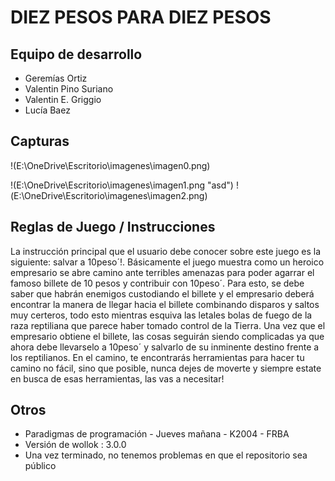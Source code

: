 # DIEZ PESOS PARA DIEZ PESOS

## Equipo de desarrollo

- Geremías Ortiz
- Valentin Pino Suriano
- Valentin E. Griggio
- Lucía Baez

## Capturas
!(E:\OneDrive\Escritorio\imagenes\imagen0.png)

!(E:\OneDrive\Escritorio\imagenes\imagen1.png "asd")
!(E:\OneDrive\Escritorio\imagenes\imagen2.png)

## Reglas de Juego / Instrucciones

La instrucción principal que el usuario debe conocer sobre este juego es la siguiente: salvar a 10peso´!.
Básicamente el juego muestra como un heroico empresario se abre camino ante terribles amenazas para poder agarrar el famoso billete de 10 pesos y contribuir con 10peso´.
Para esto, se debe saber que habrán enemigos custodiando el billete y el empresario deberá encontrar la manera de llegar hacia el billete combinando disparos y saltos muy certeros, todo esto mientras esquiva las letales bolas de fuego de la raza reptiliana que parece haber tomado control de la Tierra. Una vez que el empresario obtiene el billete, las cosas seguirán siendo complicadas ya que ahora debe llevarselo a 10peso´ y salvarlo de su inminente destino frente a los reptilianos.
En el camino, te encontrarás herramientas para hacer tu camino no fácil, sino que posible, nunca dejes de moverte y siempre estate en busca de esas herramientas, las vas a necesitar!


## Otros

- Paradigmas de programación - Jueves mañana - K2004 - FRBA
- Versión de wollok : 3.0.0
- Una vez terminado, no tenemos problemas en que el repositorio sea público

